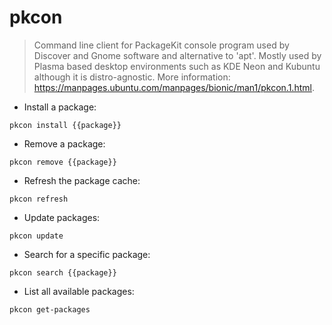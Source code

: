 # pkcon

> Command line client for PackageKit console program used by Discover and Gnome software and alternative to 'apt'.
> Mostly used by Plasma based desktop environments such as KDE Neon and Kubuntu although it is distro-agnostic.
> More information: <https://manpages.ubuntu.com/manpages/bionic/man1/pkcon.1.html>.

- Install a package:

`pkcon install {{package}}`

- Remove a package:

`pkcon remove {{package}}`

- Refresh the package cache:

`pkcon refresh`

- Update packages:

`pkcon update`

- Search for a specific package:

`pkcon search {{package}}`

- List all available packages:

`pkcon get-packages`
